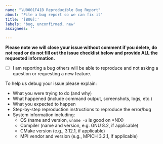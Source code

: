```yaml
---
name: "\U0001F41B Reproducible Bug Report"
about: "File a bug report so we can fix it"
title: '[BUG]:'
labels: 'bug, unconfirmed, new'
assignees: ''

---
```


**Please note we will close your issue without comment if you delete, do not read or do not fill out the issue checklist below and provide ALL the requested information.**

- [ ] I am reporting a bug others will be able to reproduce and not asking a question or requesting a new feature.

To help us debug your issue please explain:
- What you were trying to do (and why)
- What happened (include command output, screenshots, logs, etc.)
- What you expected to happen
- Step-by-step reproduction instructions to reproduce the error/bug
- System information including:
  - OS (name and version, `uname -a` is good on *NIX)
  - Compiler (name and version, e.g. GNU 8.2, if applicable)
  - CMake version (e.g., 3.12.1, if applicable)
  - MPI vendor and version (e.g., MPICH 3.2.1, if applicable)
